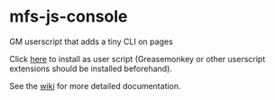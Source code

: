 # mfs-js-console
GM userscript that adds a tiny CLI on pages

Click [here](https://github.com/mfaizsyahmi/mfs-js-console/raw/master/MFS_JS_Console.user.js) to install as user script (Greasemonkey or other userscript extensions should be installed beforehand).

See the [wiki](https://github.com/mfaizsyahmi/mfs-js-console/wiki) for more detailed documentation.
